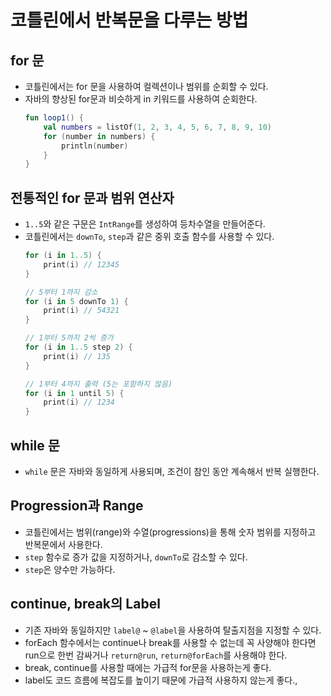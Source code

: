 # 코틀린에서 반복문을 다루는 방법

## for 문
- 코틀린에서는 for 문을 사용하여 컬렉션이나 범위를 순회할 수 있다.
- 자바의 향상된 for문과 비슷하게 in 키워드를 사용하여 순회한다.
    ```kotlin
    fun loop1() {
        val numbers = listOf(1, 2, 3, 4, 5, 6, 7, 8, 9, 10)
        for (number in numbers) {
            println(number)
        }
    }

## 전통적인 for 문과 범위 연산자
- `1..5`와 같은 구문은 `IntRange`를 생성하여 등차수열을 만들어준다.
- 코틀린에서는 `downTo`, `step`과 같은 중위 호출 함수를 사용할 수 있다.
    ```kotlin
    for (i in 1..5) {
        print(i) // 12345
    }

    // 5부터 1까지 감소
    for (i in 5 downTo 1) {
        print(i) // 54321
    }

    // 1부터 5까지 2씩 증가
    for (i in 1..5 step 2) {
        print(i) // 135
    }

    // 1부터 4까지 출력 (5는 포함하지 않음)
    for (i in 1 until 5) {
        print(i) // 1234
    }
    ```
  
## while 문
- `while` 문은 자바와 동일하게 사용되며, 조건이 참인 동안 계속해서 반복 실행한다.

## Progression과 Range
- 코틀린에서는 범위(range)와 수열(progressions)을 통해 숫자 범위를 지정하고 반복문에서 사용한다.
- `step` 함수로 증가 값을 지정하거나, `downTo`로 감소할 수 있다.
- `step`은 양수만 가능하다.

## continue, break의 Label
- 기존 자바와 동일하지만 `label@` ~ `@label`을 사용하여 탈출지점을 지정할 수 있다.
- forEach 함수에서는 continue나 break를 사용할 수 없는데 꼭 사양해야 한다면 run으로 한번 감싸거나 `return@run`, `return@forEach`를 사용해야 한다.
- break, continue를 사용할 때에는 가급적 for문을 사용하는게 좋다.
- label도 코드 흐름에 복잡도를 높이기 때문에 가급적 사용하지 않는게 좋다.,